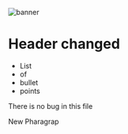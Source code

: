  ![banner](img/peak)

 # Header changed

* List
* of
* bullet
* points

<p> There is no bug in this file</p>

<p> New Pharagrap </p>

